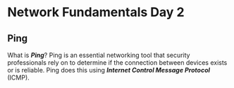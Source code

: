 # Network Fundamentals Day 2

## Ping

What is ***Ping***? Ping is an essential networking tool that security professionals rely on to determine if the connection between devices exists or is reliable. Ping does this using ***Internet Control Message Protocol*** (ICMP).
